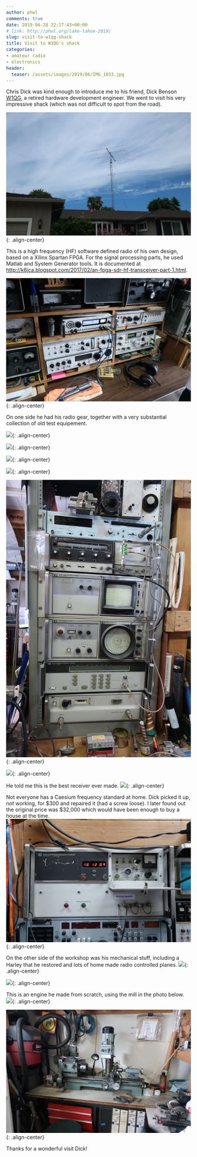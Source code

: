 ```yaml
---
author: phwl
comments: true
date: 2019-06-28 22:17:43+00:00
# link: http://phwl.org/lake-tahoe-2019/
slug: visit-to-w1qg-shack
title: Visit to W1QG's shack
categories:
- amateur radio
- electronics
header:
  teaser: /assets/images/2019/06/IMG_1033.jpg
---
```


Chris Dick was kind enough to introduce me to his friend, Dick Benson 
[W1QG](https://www.qrz.com/db/W1QG/), a retired hardware development engineer. We went to visit his
very impressive shack (which was not difficult to spot from the
road).

![](/assets/images/2019/06/IMG_1033.jpg){: .align-center}

This is a high frequency (HF) software defined radio of his own
design, based on a Xilinx Spartan FPGA. For the signal processing
parts, he used Matlab and System Generator tools. It is documented
at
<http://k6jca.blogspot.com/2017/02/an-fpga-sdr-hf-transceiver-part-1.html>.

![](/assets/images/2019/06/IMG_1014.jpg){: .align-center}

On one side he had his radio gear, together with a very substantial
collection of old test equipement. 

![](/assets/images/2019/06/IMG_1016.jpg){: .align-center}

![](/assets/images/2019/06/IMG_1017.jpg){: .align-center}

![](/assets/images/2019/06/IMG_1018.jpg){: .align-center}

![](/assets/images/2019/06/IMG_1019.jpg){: .align-center}

![](/assets/images/2019/06/IMG_1020.jpg){: .align-center}

![](/assets/images/2019/06/IMG_1022.jpg){: .align-center}

He told me this is the best receiver ever made. 
![](/assets/images/2019/06/IMG_1030.jpg){: .align-center}

Not everyone has a Caesium frequency standard at home. Dick
picked it up, not working, for $300 and repaired it (had a screw
loose). I later found out the original price was $32,000 which would have
been enough to buy a house at the time.
![](/assets/images/2019/06/IMG_1013.jpg){: .align-center}

On the other side of the workshop was his mechanical stuff,
 including a Harley
that he restored and lots of home made  radio controlled planes.
![](/assets/images/2019/06/IMG_1023.jpg){: .align-center}

![](/assets/images/2019/06/IMG_1027.jpg){: .align-center}

This is an engine he made from scratch, using the mill in 
the photo below.
![](/assets/images/2019/06/IMG_1028.jpg){: .align-center}

![](/assets/images/2019/06/IMG_1029.jpg){: .align-center}

Thanks for a wonderful visit Dick!

